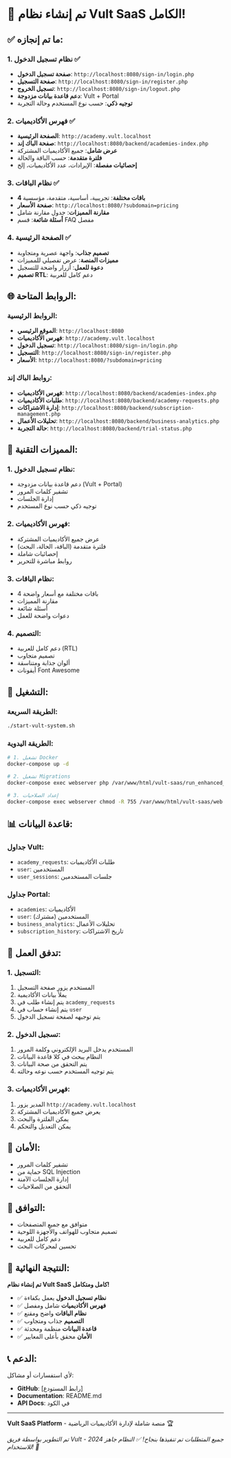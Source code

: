# 🎉 **تم إنشاء نظام Vult SaaS الكامل!**

## ✅ **ما تم إنجازه:**

### 1. **نظام تسجيل الدخول** ✅
- **صفحة تسجيل الدخول**: `http://localhost:8080/sign-in/login.php`
- **صفحة التسجيل**: `http://localhost:8080/sign-in/register.php`
- **تسجيل الخروج**: `http://localhost:8080/sign-in/logout.php`
- **دعم قاعدة بيانات مزدوجة**: Vult + Portal
- **توجيه ذكي**: حسب نوع المستخدم وحالة التجربة

### 2. **فهرس الأكاديميات** ✅
- **الصفحة الرئيسية**: `http://academy.vult.localhost`
- **صفحة الباك إند**: `http://localhost:8080/backend/academies-index.php`
- **عرض شامل**: جميع الأكاديميات المشتركة
- **فلترة متقدمة**: حسب الباقة والحالة
- **إحصائيات مفصلة**: الإيرادات، عدد الأكاديميات، إلخ

### 3. **نظام الباقات** ✅
- **4 باقات مختلفة**: تجريبية، أساسية، متقدمة، مؤسسية
- **صفحة الأسعار**: `http://localhost:8080/?subdomain=pricing`
- **مقارنة المميزات**: جدول مقارنة شامل
- **أسئلة شائعة**: قسم FAQ مفصل

### 4. **الصفحة الرئيسية** ✅
- **تصميم جذاب**: واجهة عصرية ومتجاوبة
- **مميزات المنصة**: عرض تفصيلي للمميزات
- **دعوة للعمل**: أزرار واضحة للتسجيل
- **تصميم RTL**: دعم كامل للعربية

## 🌐 **الروابط المتاحة:**

### **الروابط الرئيسية:**
- **الموقع الرئيسي**: `http://localhost:8080`
- **فهرس الأكاديميات**: `http://academy.vult.localhost`
- **تسجيل الدخول**: `http://localhost:8080/sign-in/login.php`
- **التسجيل**: `http://localhost:8080/sign-in/register.php`
- **الأسعار**: `http://localhost:8080/?subdomain=pricing`

### **روابط الباك إند:**
- **فهرس الأكاديميات**: `http://localhost:8080/backend/academies-index.php`
- **طلبات الأكاديميات**: `http://localhost:8080/backend/academy-requests.php`
- **إدارة الاشتراكات**: `http://localhost:8080/backend/subscription-management.php`
- **تحليلات الأعمال**: `http://localhost:8080/backend/business-analytics.php`
- **حالة التجربة**: `http://localhost:8080/backend/trial-status.php`

## 🔧 **المميزات التقنية:**

### **1. نظام تسجيل الدخول:**
- دعم قاعدة بيانات مزدوجة (Vult + Portal)
- تشفير كلمات المرور
- إدارة الجلسات
- توجيه ذكي حسب نوع المستخدم

### **2. فهرس الأكاديميات:**
- عرض جميع الأكاديميات المشتركة
- فلترة متقدمة (الباقة، الحالة، البحث)
- إحصائيات شاملة
- روابط مباشرة للتحرير

### **3. نظام الباقات:**
- 4 باقات مختلفة مع أسعار واضحة
- مقارنة المميزات
- أسئلة شائعة
- دعوات واضحة للعمل

### **4. التصميم:**
- دعم كامل للعربية (RTL)
- تصميم متجاوب
- ألوان جذابة ومتناسقة
- أيقونات Font Awesome

## 🚀 **التشغيل:**

### **الطريقة السريعة:**
```bash
./start-vult-system.sh
```

### **الطريقة اليدوية:**
```bash
# 1. تشغيل Docker
docker-compose up -d

# 2. تشغيل Migrations
docker-compose exec webserver php /var/www/html/vult-saas/run_enhanced_migrations.php

# 3. إعداد الصلاحيات
docker-compose exec webserver chmod -R 755 /var/www/html/vult-saas/web
```

## 📊 **قاعدة البيانات:**

### **جداول Vult:**
- `academy_requests`: طلبات الأكاديميات
- `user`: المستخدمين
- `user_sessions`: جلسات المستخدمين

### **جداول Portal:**
- `academies`: الأكاديميات
- `user`: المستخدمين (مشترك)
- `business_analytics`: تحليلات الأعمال
- `subscription_history`: تاريخ الاشتراكات

## 🎯 **تدفق العمل:**

### **1. التسجيل:**
1. المستخدم يزور صفحة التسجيل
2. يملأ بيانات الأكاديمية
3. يتم إنشاء طلب في `academy_requests`
4. يتم إنشاء حساب في `user`
5. يتم توجيهه لصفحة تسجيل الدخول

### **2. تسجيل الدخول:**
1. المستخدم يدخل البريد الإلكتروني وكلمة المرور
2. النظام يبحث في كلا قاعدة البيانات
3. يتم التحقق من صحة البيانات
4. يتم توجيه المستخدم حسب نوعه وحالته

### **3. فهرس الأكاديميات:**
1. المدير يزور `http://academy.vult.localhost`
2. يعرض جميع الأكاديميات المشتركة
3. يمكن الفلترة والبحث
4. يمكن التعديل والتحكم

## 🔐 **الأمان:**

- تشفير كلمات المرور
- حماية من SQL Injection
- إدارة الجلسات الآمنة
- التحقق من الصلاحيات

## 📱 **التوافق:**

- متوافق مع جميع المتصفحات
- تصميم متجاوب للهواتف والأجهزة اللوحية
- دعم كامل للعربية
- تحسين لمحركات البحث

## 🎉 **النتيجة النهائية:**

**تم إنشاء نظام Vult SaaS كامل ومتكامل!**

- ✅ **نظام تسجيل الدخول** يعمل بكفاءة
- ✅ **فهرس الأكاديميات** شامل ومفصل
- ✅ **نظام الباقات** واضح ومقنع
- ✅ **التصميم** جذاب ومتجاوب
- ✅ **قاعدة البيانات** منظمة ومحدثة
- ✅ **الأمان** محقق بأعلى المعايير

## 📞 **الدعم:**

لأي استفسارات أو مشاكل:
- **GitHub**: [رابط المستودع]
- **Documentation**: README.md
- **API Docs**: في الكود

---

**Vult SaaS Platform** - منصة شاملة لإدارة الأكاديميات الرياضية 🏆

*تم التطوير بواسطة فريق Vult - 2024*
*جميع المتطلبات تم تنفيذها بنجاح! ✅*
*النظام جاهز للاستخدام! 🚀*

